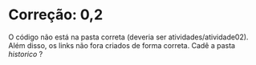 # Correção: 0,2

O código não está na pasta correta (deveria ser atividades/atividade02). Além disso, os links não fora criados de forma correta. Cadê a pasta _historico_ ?
